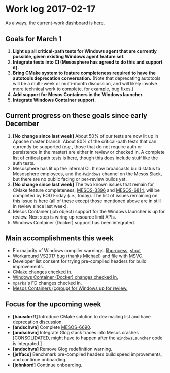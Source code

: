 # Work log 2017-02-17

As always, the current-work dashboard is [here](https://issues.apache.org/jira/secure/Dashboard.jspa?selectPageId=12327654#).

## Goals for March 1

1. **Light up all critical-path tests for Windows agent that are currently possible, given existing Windows agent feature set.**
1. **Integrate tests into CI (Mesosphere has agreed to do this and support it).**
1. **Bring CMake system to feature completeness required to have the autotools deprecation conversation.** (Note that deprecating autotools will be a multi-week or multi-month discussion, and will likely involve more technical work to complete, for example, bug fixes.)
1. **Add support for Mesos Containers in the Windows launcher.**
1. **Integrate Windows Container support.**

## Current progress on these goals since early December

1. **[No change since last week]** About 50% of our tests are now lit up in Apache master branch. About 80% of the critical-path tests that can currently be supported (_e.g._, those that do not require auth or persistence in the master) are either in review or checked in. A complete list of critical path tests is [here](https://issues.apache.org/jira/browse/MESOS-6695), though this does include stuff like the auth tests.
1. Mesosphere has lit up the internal CI. It now broadcasts build status to Mesosphere employees, and the `#windows` channel on the Mesos Slack, but there are no public facing or per-review builds yet.
1. **[No change since last week]** The two known issues that remain for CMake feature completeness, [MESOS-3396](https://issues.apache.org/jira/browse/MESOS-3396) and [MESOS-6814](https://issues.apache.org/jira/browse/MESOS-6814), will be completed by EOD Friday (_i.e._, today). The list of issues remaining on this issue is [here](https://issues.apache.org/jira/issues/?jql=(labels%20%3D%20windows-mvp%20OR%20labels%20%3D%20microsoft)%20and%20labels%20%3D%20cmake%20AND%20project%20%3D%20Mesos%20AND%20status%20in%20(Open%2C%20Accepted)) (all of these except those mentioned above are in still in review since last week).
1. Mesos Container (job object) support for the Windows launcher is up for review. Next step is wiring up resource limit APIs.
1. Windows Container (Docker) support has been integrated.

## Main accomplishments this week

* Fix majority of Windows compiler warnings. [libprocess](https://reviews.apache.org/r/56675/), [stout](https://reviews.apache.org/r/56591/)
* [Workaround VS2017 bug (thanks Michael) and file with MSVC](https://reviews.apache.org/r/56781/).
* Developer list consent for trying pre-compiled headers for build improvements.
* [CMake changes checked in.](https://reviews.apache.org/r/55749/)
* [Windows Container (Docker) changes checked in.](https://reviews.apache.org/r/56505/)
* `mparks`'s FD changes checked in.
* [Mesos Containers (cgroup) for Windows up for review.](https://reviews.apache.org/r/56362/)

## Focus for the upcoming week

* **[hausdorff]** Introduce CMake solution to dev mailing list and have deprecation discussion.
* **[andschwa]** Complete [MESOS-6690](https://issues.apache.org/jira/browse/MESOS-6690).
* **[andschwa]** Integrate Glog stack traces into Mesos crashes [CONSOLIDATED, might have to happen after the `WindowsLauncher` code is integrated.]
* **[andschwa]** Remove Glog redefinition warning.
* **[jeffaco]** Benchmark pre-compiled headers build speed improvements, and continue onboarding.
* **[johnkord]** Continue onboarding.
